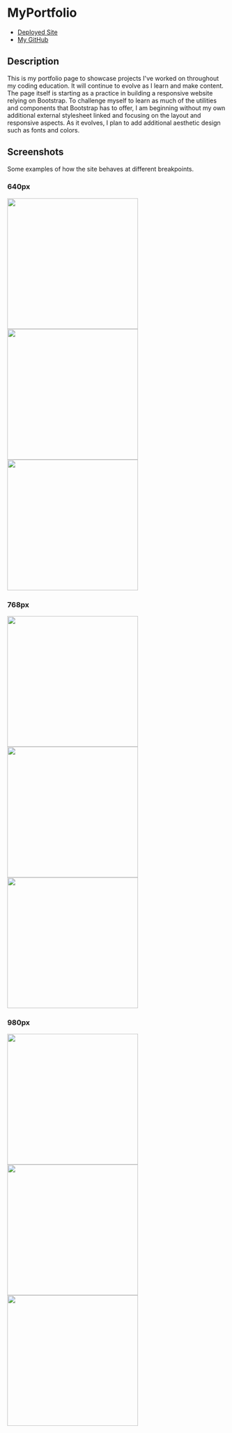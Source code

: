 # MyPortfolio
* [Deployed Site](https://segh.github.io)
* [My GitHub](https://github.com/SEGH)
## Description
This is my portfolio page to showcase projects I've worked on throughout my coding education. It will continue to evolve as I learn and make content. The page itself is starting as a practice in building a responsive website relying on Bootstrap. To challenge myself to learn as much of the utilities and components that Bootstrap has to offer, I am beginning without my own additional external stylesheet linked and focusing on the layout and responsive aspects. As it evolves, I plan to add additional aesthetic design such as fonts and colors.
## Screenshots
Some examples of how the site behaves at different breakpoints.
### 640px
<img src="images/640-index.png" width="300" ><img src="images/640-portfolio.png" width="300" ><img src="images/640-contact.png" width="300" >

### 768px
<img src="images/768-index.png" width="300" ><img src="images/768-portfolio.png" width="300" ><img src="images/768-contact.png" width="300" >

### 980px
<img src="images/980-index.png" width="300" ><img src="images/980-portfolio.png" width="300" ><img src="images/980-contact.png" width="300" >